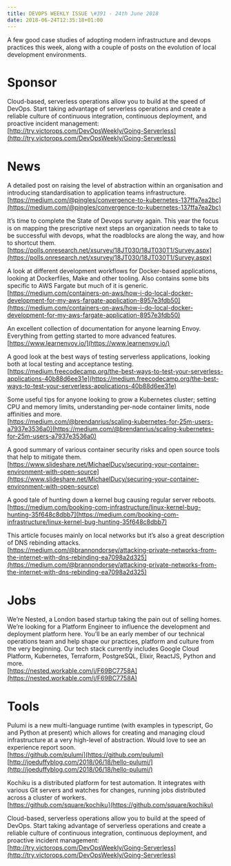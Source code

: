 ```yaml
---
title: DEVOPS WEEKLY ISSUE \#391 - 24th June 2018 
date: 2018-06-24T12:35:18+01:00
---
```


A few good case studies of adopting modern infrastructure and devops practices this week, along with a couple of posts on the evolution of local development environments.

Sponsor
======

Cloud-based, serverless operations allow you to build at the speed of DevOps. Start taking advantage of serverless operations and create a reliable culture of continuous integration, continuous deployment, and proactive incident management:
<br>[http://try.victorops.com/DevOpsWeekly/Going-Serverless](http://try.victorops.com/DevOpsWeekly/Going-Serverless)


News
====

A detailed post on raising the level of abstraction within an organisation and introducing standardisation to application teams infrastructure.
<br>[https://medium.com/@pingles/convergence-to-kubernetes-137ffa7ea2bc](https://medium.com/@pingles/convergence-to-kubernetes-137ffa7ea2bc)


It’s time to complete the State of Devops survey again. This year the focus is on mapping the prescriptive next steps an organization needs to take to be successful with devops, what the roadblocks are along the way, and how to shortcut them.
<br>[https://polls.onresearch.net/xsurvey/18JT030/18JT030T1/Survey.aspx](https://polls.onresearch.net/xsurvey/18JT030/18JT030T1/Survey.aspx)


A look at different development workflows for Docker-based applications, looking at Dockerfiles, Make and other tooling. Also contains some bits specific to AWS Fargate but much of it is generic.
<br>[https://medium.com/containers-on-aws/how-i-do-local-docker-development-for-my-aws-fargate-application-8957e3fdb50](https://medium.com/containers-on-aws/how-i-do-local-docker-development-for-my-aws-fargate-application-8957e3fdb50)


An excellent collection of documentation for anyone learning Envoy. Everything from getting started to more advanced features.
<br>[https://www.learnenvoy.io/](https://www.learnenvoy.io/)


A good look at the best ways of testing serverless applications, looking both at local testing and acceptance testing.
<br>[https://medium.freecodecamp.org/the-best-ways-to-test-your-serverless-applications-40b88d6ee31e](https://medium.freecodecamp.org/the-best-ways-to-test-your-serverless-applications-40b88d6ee31e)


Some useful tips for anyone looking to grow a Kubernetes cluster; setting CPU and memory limits, understanding per-node container limits, node affinities and more.
<br>[https://medium.com/@brendanrius/scaling-kubernetes-for-25m-users-a7937e3536a0](https://medium.com/@brendanrius/scaling-kubernetes-for-25m-users-a7937e3536a0)


A good summary of various container security risks and open source tools that help to mitigate them.
<br>[https://www.slideshare.net/MichaelDucy/securing-your-container-environment-with-open-source](https://www.slideshare.net/MichaelDucy/securing-your-container-environment-with-open-source)


A good tale of hunting down a kernel bug causing regular server reboots.
<br>[https://medium.com/booking-com-infrastructure/linux-kernel-bug-hunting-35f648c8dbb7](https://medium.com/booking-com-infrastructure/linux-kernel-bug-hunting-35f648c8dbb7)


This article focuses mainly on local networks but it’s also a great description of DNS rebinding attacks.
<br>[https://medium.com/@brannondorsey/attacking-private-networks-from-the-internet-with-dns-rebinding-ea7098a2d325](https://medium.com/@brannondorsey/attacking-private-networks-from-the-internet-with-dns-rebinding-ea7098a2d325)


Jobs
====

We’re Nested, a London based startup taking the pain out of selling homes. We’re looking for a Platform Engineer to influence the development and deployment platform here. You’ll be an early member of our technical operations team and help shape our practices, platform and culture from the very beginning.  Our tech stack currently includes Google Cloud Platform, Kubernetes, Terraform, PostgreSQL, Elixir, ReactJS, Python and more.
<br>[https://nested.workable.com/j/F69BC7758A](https://nested.workable.com/j/F69BC7758A)


Tools
=====

Pulumi is a new multi-language runtime (with examples in typescript, Go and Python at present) which allows for creating and managing cloud infrastructure at a very high-level of abstraction. Would love to see an experience report soon.
<br>[https://github.com/pulumi](https://github.com/pulumi)
<br>[http://joeduffyblog.com/2018/06/18/hello-pulumi/](http://joeduffyblog.com/2018/06/18/hello-pulumi/)


Kochiku is a distributed platform for test automation. It integrates with various Git servers and watches for changes, running jobs distributed across a cluster of workers.
<br>[https://github.com/square/kochiku](https://github.com/square/kochiku)



Cloud-based, serverless operations allow you to build at the speed of DevOps. Start taking advantage of serverless operations and create a reliable culture of continuous integration, continuous deployment, and proactive incident management:
<br>[http://try.victorops.com/DevOpsWeekly/Going-Serverless](http://try.victorops.com/DevOpsWeekly/Going-Serverless)




